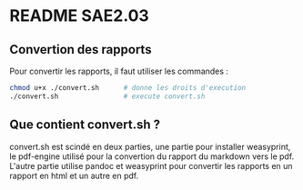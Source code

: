 # README SAE2.03

## Convertion des rapports

Pour convertir les rapports, il faut utiliser les commandes :

```bash
chmod u+x ./convert.sh      # donne les droits d'execution 
./convert.sh                # execute convert.sh
```

## Que contient convert.sh ?

convert.sh est scindé en deux parties, une partie pour installer weasyprint, le pdf-engine utilisé pour la convertion du rapport du markdown vers le pdf.
L'autre partie utilise pandoc et weasyprint pour convertir les rapports en un rapport en html et un autre en pdf.
